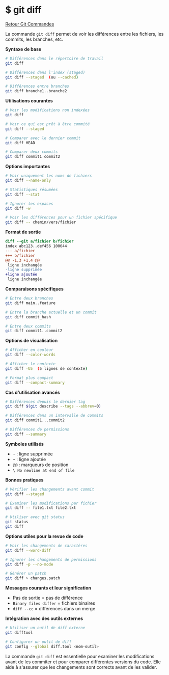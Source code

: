 # $ git diff

[Retour Git Commandes](./git_commandes.md)

La commande `git diff` permet de voir les différences entre les fichiers, les commits, les branches, etc. 

**Syntaxe de base** 

```bash
# Différences dans le répertoire de travail
git diff

# Différences dans l'index (staged)
git diff --staged  (ou --cached)

# Différences entre branches
git diff branche1..branche2
```

**Utilisations courantes** 

```bash
# Voir les modifications non indexées
git diff

# Voir ce qui est prêt à être commité
git diff --staged

# Comparer avec le dernier commit
git diff HEAD

# Comparer deux commits
git diff commit1 commit2
```

**Options importantes** 

```bash
# Voir uniquement les noms de fichiers
git diff --name-only

# Statistiques résumées
git diff --stat

# Ignorer les espaces
git diff -w

# Voir les différences pour un fichier spécifique
git diff -- chemin/vers/fichier
```

**Format de sortie** 

```diff
diff --git a/fichier b/fichier
index abc123..def456 100644
--- a/fichier
+++ b/fichier
@@ -1,3 +1,4 @@
 ligne inchangée
-ligne supprimée
+ligne ajoutée
 ligne inchangée
```

**Comparaisons spécifiques** 

```bash
# Entre deux branches
git diff main..feature

# Entre la branche actuelle et un commit
git diff commit_hash

# Entre deux commits
git diff commit1..commit2
```

**Options de visualisation** 

```bash
# Afficher en couleur
git diff --color-words

# Afficher le contexte
git diff -U5  (5 lignes de contexte)

# Format plus compact
git diff --compact-summary
```

**Cas d'utilisation avancés** 

```bash
# Différences depuis le dernier tag
git diff $(git describe --tags --abbrev=0)

# Différences dans un intervalle de commits
git diff commit1...commit2

# Différences de permissions
git diff --summary
```

**Symboles utilisés** 

- `-` : ligne supprimée
- `+` : ligne ajoutée
- `@@` : marqueurs de position
- `\ No newline at end of file`

**Bonnes pratiques** 

```bash
# Vérifier les changements avant commit
git diff --staged

# Examiner les modifications par fichier
git diff -- file1.txt file2.txt

# Utiliser avec git status
git status
git diff
```

**Options utiles pour la revue de code** 

```bash
# Voir les changements de caractères
git diff --word-diff

# Ignorer les changements de permissions
git diff -p --no-mode

# Générer un patch
git diff > changes.patch
```

**Messages courants et leur signification** 

- Pas de sortie = pas de différence
- `Binary files differ` = fichiers binaires
- `diff --cc` = différences dans un merge

**Intégration avec des outils externes** 

```bash
# Utiliser un outil de diff externe
git difftool

# Configurer un outil de diff
git config --global diff.tool <nom-outil>
```

La commande `git diff` est essentielle pour examiner les modifications avant de les commiter et pour comparer différentes versions du code. Elle aide à s'assurer que les changements sont corrects avant de les valider.